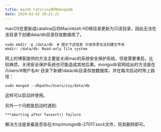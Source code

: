 ```yaml
---
title: macOS Catalina使用mongodb
date: 2020-03-02 20:21:21
---
```


macOS在更新成catalina后将Macintosh HD根目录更新为只读目录，因此无法在该目录下创建data/db目录存放数据库了。

<!--more-->


```shell
sudo mkdir -p /data/db  # 提示下述信息 只读目录无法创建文件夹
mkdir: /data/db: Read-only file system
```

网上的博客提供的方法主要是关闭mac的系统安全保护系统，但是需要重启，比较麻烦，关闭安全保护系统也可能造成其他后果。mongodb官网给出的方法是在 /Users/#用户名#/ 目录下新建/data/db目录存放数据库，并在每次启动时带上路径：

```shell
sudo mongod --dbpath=/Users/zzy/data/db 
```

这样可以启动并使用。



另外一个问题是启动时遇到:

```shell
***aborting after fassert() failure
```

解决方法是查看是否存在/tmp/mongodb-27017.sock文件，将其删除即可。